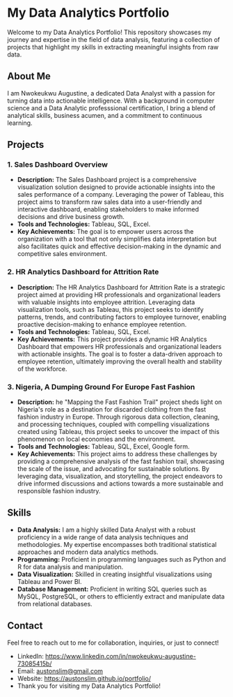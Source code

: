 # My Data Analytics Portfolio

Welcome to my Data Analytics Portfolio! This repository showcases my journey and expertise in the field of data analysis, featuring a collection of projects that highlight my skills in extracting meaningful insights from raw data.

## About Me
I am Nwokeukwu Augustine, a dedicated Data Analyst with a passion for turning data into actionable intelligence. With a background in computer science and a Data Analytic professsional certification, I bring a blend of analytical skills, business acumen, and a commitment to continuous learning.

## Projects

### 1. Sales Dashboard Overview
- **Description:** The Sales Dashboard project is a comprehensive visualization solution designed to provide actionable insights into the sales performance of a company. Leveraging the power of Tableau, this project aims to transform raw sales data into a user-friendly and interactive dashboard, enabling stakeholders to make informed decisions and drive business growth.
- **Tools and Technologies:** Tableau, SQL, Excel.
- **Key Achievements:** The goal is to empower users across the organization with a tool that not only simplifies data interpretation but also facilitates quick and effective decision-making in the dynamic and competitive sales environment.

### 2. HR Analytics Dashboard for Attrition Rate
- **Description:** The HR Analytics Dashboard for Attrition Rate is a strategic project aimed at providing HR professionals and organizational leaders with valuable insights into employee attrition. Leveraging data visualization tools, such as Tableau, this project seeks to identify patterns, trends, and contributing factors to employee turnover, enabling proactive decision-making to enhance employee retention.
- **Tools and Technologies:** Tableau, SQL, Excel.
- **Key Achievements:** This project provides a dynamic HR Analytics Dashboard that empowers HR professionals and organizational leaders with actionable insights. The goal is to foster a data-driven approach to employee retention, ultimately improving the overall health and stability of the workforce.

### 3. Nigeria, A Dumping Ground For Europe Fast Fashion
- **Description:** he "Mapping the Fast Fashion Trail" project sheds light on Nigeria's role as a destination for discarded clothing from the fast fashion industry in Europe. Through rigorous data collection, cleaning, and processing techniques, coupled with compelling visualizations created using Tableau, this project seeks to uncover the impact of this phenomenon on local economies and the environment.
- **Tools and Technologies:** Tableau, SQL, Excel, Google form.
- **Key Achievements:** This project aims to address these challenges by providing a comprehensive analysis of the fast fashion trail, showcasing the scale of the issue, and advocating for sustainable solutions. By leveraging data, visualization, and storytelling, the project endeavors to drive informed discussions and actions towards a more sustainable and responsible fashion industry.

## Skills

- **Data Analysis:** I am a highly skilled Data Analyst with a robust proficiency in a wide range of data analysis techniques and methodologies. My expertise encompasses both traditional statistical approaches and modern data analytics methods.
- **Programming:** Proficient in programming languages such as Python and R for data analysis and manipulation.
- **Data Visualization:** Skilled in creating insightful visualizations using Tableau and Power BI.
- **Database Management:** Proficient in writing SQL queries such as MySQL, PostgreSQL, or others to efficiently extract and manipulate data from relational databases.

## Contact

Feel free to reach out to me for collaboration, inquiries, or just to connect!

- LinkedIn: https://www.linkedin.com/in/nwokeukwu-augustine-73085415b/
- Email: austonslim@gmail.com
- Website: https://austonslim.github.io/portfolio/
- Thank you for visiting my Data Analytics Portfolio!
